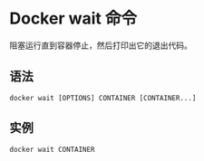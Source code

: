 # Docker wait 命令

阻塞运行直到容器停止，然后打印出它的退出代码。

## 语法

```
docker wait [OPTIONS] CONTAINER [CONTAINER...]
```

## 实例

```
docker wait CONTAINER
```